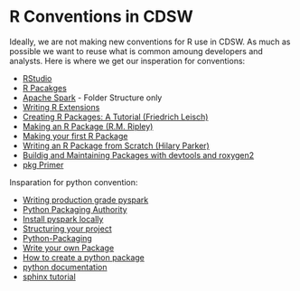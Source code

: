 # R Conventions in CDSW

Ideally, we are not making new conventions for R use in CDSW. As much as possible we
want to reuse what is common amoung developers and analysts. Here is where we get our
insperation for conventions:

 * [RStudio](http://rstudio.org)
 * [R Pacakges](http://r-pkgs.had.co.nz/)
 * [Apache Spark](https://github.com/apache/spark/tree/master/R) - Folder Structure only
 * [Writing R Extensions](https://cran.r-project.org/doc/manuals/R-exts.html)
 * [Creating R Packages: A Tutorial (Friedrich Leisch)](https://cran.r-project.org/doc/contrib/Leisch-CreatingPackages.pdf)
 * [Making an R Package (R.M. Ripley)](http://portal.stats.ox.ac.uk/userdata/ruth/APTS2012/Rcourse10.pdf)
 * [Making your first R Package](http://tinyheero.github.io/jekyll/update/2015/07/26/making-your-first-R-package.html)
 * [Writing an R Package from Scratch (Hilary Parker)](https://hilaryparker.com/2014/04/29/writing-an-r-package-from-scratch/)
 * [Buildig and Maintaining Packages with devtools and roxygen2](https://thepoliticalmethodologist.com/2014/08/14/building-and-maintaining-r-packages-with-devtools-and-roxygen2/)
 * [pkg Primer](http://kbroman.org/pkg_primer/pages/build.html)
 []()
 
 Insparation for python convention:

 * [Writing production grade pyspark](https://developerzen.com/best-practices-writing-production-grade-pyspark-jobs-cb688ac4d20f)
 * [Python Packaging Authority](https://packaging.python.org/tutorials/managing-dependencies/) 
 * [Install pyspark locally](http://sigdelta.com/blog/how-to-install-pyspark-locally/)
 * [Structuring your project](http://docs.python-guide.org/en/latest/writing/structure/)
 * [Python-Packaging](https://python-packaging.readthedocs.io/en/latest/everything.html)
 * [Write your own Package](https://code.tutsplus.com/tutorials/how-to-write-your-own-python-packages--cms-26076)
 * [How to create a python package](https://www.pythoncentral.io/how-to-create-a-python-package/)
 * [python documentation](http://docs.python-guide.org/en/latest/writing/documentation/)
 * [sphinx tutorial](http://restructuredtext.readthedocs.io/en/latest/sphinx_tutorial.html)